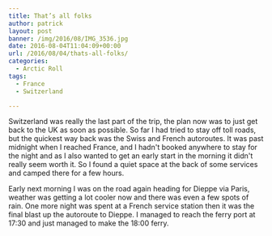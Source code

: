 ```yaml
---
title: That’s all folks
author: patrick
layout: post
banner: /img/2016/08/IMG_3536.jpg
date: 2016-08-04T11:04:09+00:00
url: /2016/08/04/thats-all-folks/
categories:
  - Arctic Roll
tags:
  - France
  - Switzerland

---
```

Switzerland was really the last part of the trip, the plan now was to just get back to the UK as soon as possible. So far I had tried to stay off toll roads, but the quickest way back was the Swiss and French autoroutes. It was past midnight when I reached France, and I hadn't booked anywhere to stay for the night and as I also wanted to get an early start in the morning it didn't really seem worth it. So I found a quiet space at the back of some services and camped there for a few hours.

Early next morning I was on the road again heading for Dieppe via Paris, weather was getting a lot cooler now and there was even a few spots of rain. One more night was spent at a French service station then it was the final blast up the autoroute to Dieppe. I managed to reach the ferry port at 17:30 and just managed to make the 18:00 ferry.

&nbsp;